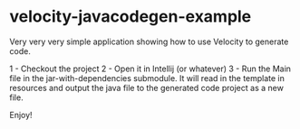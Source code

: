 # velocity-javacodegen-example
Very very very simple application showing how to use Velocity to generate code.

1 - Checkout the project
2 - Open it in Intellij (or whatever)
3 - Run the Main file in the jar-with-dependencies submodule. It will read in the template in resources and output the java file to the generated code project as a new file.

Enjoy!
